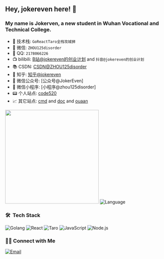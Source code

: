 ## Hey, jokereven here! 👋

### My name is Jokerven, a new student in Wuhan Vocational and Technical College.
- 📌 技术栈: `GoReactTaro全栈攻城狮`
- 💬 微信: `ZHOU125disorder`
- 💬 QQ: `2178066226`
- 📺 bilibili: [B站@jokereven的创业计划](https://space.bilibili.com/2104605936) and `抖音@jokereven的创业计划`
- 📚 CSDN: [CSDN@ZHOU125disorder](https://blog.csdn.net/ZHOU125disorder)
- 🤔 知乎: [知乎@jokereven](https://www.zhihu.com/people/jokereven)
- 👭 微信公众号: [公众号@JokerEven]
- 👭 微信小程序: [小程序@zhou125disorder]
- 📟 个人站点: [code520](http://code520.com.cn)
- 📈 其它站点: [cmd](http://cmd.code520.com.cn) and [doc](http://doc.code520.com.cn) and [ouaan](http://ouaan.code520.com.cn/)

<img height="300px" src="https://github-readme-stats.vercel.app/api?username=jokereven"></img>
![Language](https://github-readme-stats.vercel.app/api/top-langs/?username=jokereven)

### 🛠 &nbsp;Tech Stack
![Golang](https://img.shields.io/badge/-Golang-333333?style=flat&logo=go)
![React](https://img.shields.io/badge/-React-333333?style=flat&logo=react)
![Taro](https://img.shields.io/badge/-Taro-333333?style=flat&logo=taro)
![JavaScript](https://img.shields.io/badge/-JavaScript-333333?style=flat&logo=javascript)
![Node.js](https://img.shields.io/badge/-Node-333333?style=flat&logo=node.js)

### 🤝🏻&nbsp;Connect with Me
<a href="mailto:zhou125disorder@gmail.com"><img alt="Email" src="https://img.shields.io/badge/Email-zhou125disorder@gmail.com-blue?style=flat-square&logo=gmail"></a>
